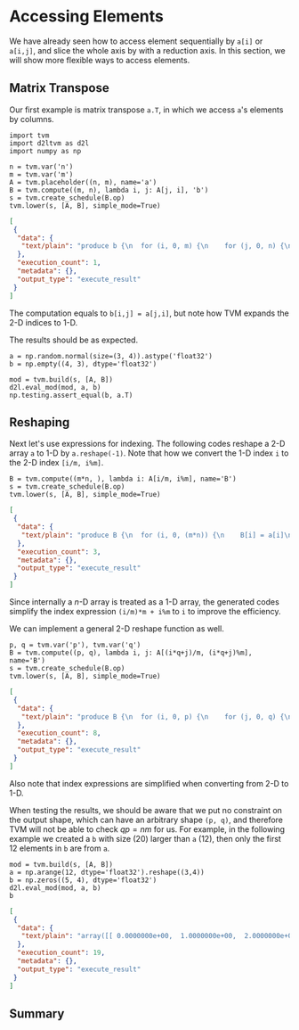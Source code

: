 # Accessing Elements

We have already seen how to access element sequentially by `a[i]` or `a[i,j]`, and slice the whole axis by with a reduction axis. In this section, we will show more flexible ways to access elements. 

## Matrix Transpose

Our first example is matrix transpose `a.T`, in which we access `a`'s elements by columns.

```{.python .input  n=1}
import tvm
import d2ltvm as d2l
import numpy as np

n = tvm.var('n')
m = tvm.var('m')
A = tvm.placeholder((n, m), name='a')
B = tvm.compute((m, n), lambda i, j: A[j, i], 'b')
s = tvm.create_schedule(B.op)
tvm.lower(s, [A, B], simple_mode=True)
```

```{.json .output n=1}
[
 {
  "data": {
   "text/plain": "produce b {\n  for (i, 0, m) {\n    for (j, 0, n) {\n      b[((i*n) + j)] = a[((j*m) + i)]\n    }\n  }\n}"
  },
  "execution_count": 1,
  "metadata": {},
  "output_type": "execute_result"
 }
]
```

The computation equals to `b[i,j] = a[j,i]`, but note how TVM expands the 2-D indices to 1-D. 

The results should be as expected.

```{.python .input  n=2}
a = np.random.normal(size=(3, 4)).astype('float32')
b = np.empty((4, 3), dtype='float32')

mod = tvm.build(s, [A, B])
d2l.eval_mod(mod, a, b)
np.testing.assert_equal(b, a.T)
```

## Reshaping 

Next let's use expressions for indexing. The following codes reshape a 2-D array `a` to 1-D by `a.reshape(-1)`. Note that how we convert the 1-D index `i` to the 2-D index `[i/m, i%m]`.

```{.python .input  n=3}
B = tvm.compute((m*n, ), lambda i: A[i/m, i%m], name='B')
s = tvm.create_schedule(B.op)
tvm.lower(s, [A, B], simple_mode=True)
```

```{.json .output n=3}
[
 {
  "data": {
   "text/plain": "produce B {\n  for (i, 0, (m*n)) {\n    B[i] = a[i]\n  }\n}"
  },
  "execution_count": 3,
  "metadata": {},
  "output_type": "execute_result"
 }
]
```

Since internally a $n$-D array is treated as a 1-D array, the generated codes simplify the index expression `(i/m)*m + i%m` to `i` to improve the efficiency. 

We can implement a general 2-D reshape function as well.

```{.python .input  n=8}
p, q = tvm.var('p'), tvm.var('q')
B = tvm.compute((p, q), lambda i, j: A[(i*q+j)/m, (i*q+j)%m], name='B')
s = tvm.create_schedule(B.op)
tvm.lower(s, [A, B], simple_mode=True)
```

```{.json .output n=8}
[
 {
  "data": {
   "text/plain": "produce B {\n  for (i, 0, p) {\n    for (j, 0, q) {\n      B[((i*q) + j)] = a[(j + (i*q))]\n    }\n  }\n}"
  },
  "execution_count": 8,
  "metadata": {},
  "output_type": "execute_result"
 }
]
```

Also note that index expressions are simplified when converting from 2-D to 1-D. 

When testing the results, we should be aware that we put no constraint on the output shape, which can have an arbitrary shape `(p, q)`, and therefore TVM will not be able to check $qp = nm$ for us. For example, in the following example we created a `b` with size (20) larger than `a` (12), then only the first 12 elements in `b` are from `a`. 

```{.python .input  n=19}
mod = tvm.build(s, [A, B])
a = np.arange(12, dtype='float32').reshape((3,4))
b = np.zeros((5, 4), dtype='float32')
d2l.eval_mod(mod, a, b)
b
```

```{.json .output n=19}
[
 {
  "data": {
   "text/plain": "array([[ 0.0000000e+00,  1.0000000e+00,  2.0000000e+00,  3.0000000e+00],\n       [ 4.0000000e+00,  5.0000000e+00,  6.0000000e+00,  7.0000000e+00],\n       [ 8.0000000e+00,  9.0000000e+00,  1.0000000e+01,  1.1000000e+01],\n       [ 1.3452465e-43,  0.0000000e+00,  1.1350518e-43,  0.0000000e+00],\n       [-1.2934314e+34,  3.0887421e-41, -1.0389684e+34,  3.0887421e-41]],\n      dtype=float32)"
  },
  "execution_count": 19,
  "metadata": {},
  "output_type": "execute_result"
 }
]
```

## Summary


